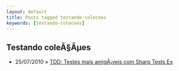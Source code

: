 ```yaml
---
layout: default
title: Posts tagged testando-colecoes
keywords: [testando-colecoes]
---
```

<h2 class="category">Testando coleÃ§Ãµes</h2>
<ul class="posts">
<li>
<p>
<span class="date">25/07/2010</span> &raquo;
<a href="/blog/tdd-testes-mais-amigaveis-com-sharp-tests-ex">TDD: Testes mais amigÃ¡veis com Sharp Tests Ex</a>
</p>
</li>
</ul>
